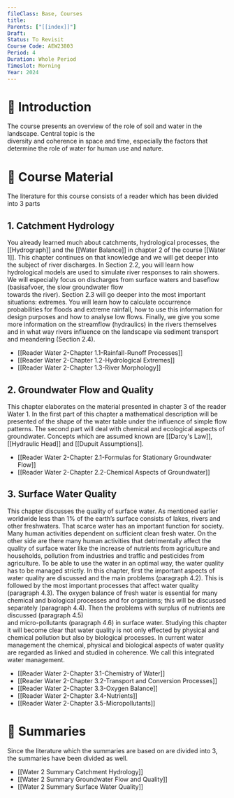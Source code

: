 ```yaml
---
fileClass: Base, Courses
title: 
Parents: ["[[index]]"]
Draft: 
Status: To Revisit
Course Code: AEW23803
Period: 4
Duration: Whole Period
Timeslot: Morning
Year: 2024
---
```


# 🔎 Introduction
The course presents an overview of the role of soil and water in the landscape. Central topic is the  
diversity and coherence in space and time, especially the factors that determine the role of water for human use and nature.

# 📖 Course Material
The literature for this course consists of a reader which has been divided into 3 parts

## 1. Catchment Hydrology
You already learned much about catchments, hydrological processes, the [[Hydrograph]] and the [[Water Balance]] in chapter 2 of the course [[Water 1]]. This chapter continues on that knowledge and we will get deeper into the subject of river discharges. In Section 2.2, you will learn how hydrological models are used to simulate river responses to rain showers. We will especially focus on discharges from surface waters and baseflow (basisafvoer, the slow groundwater flow  
towards the river). Section 2.3 will go deeper into the most important situations: extremes. You will learn how to calculate occurrence probabilities for floods and extreme rainfall, how to use this information for design purposes and how to analyse low flows. Finally, we give you some more information on the streamflow (hydraulics) in the rivers themselves and in what way rivers influence on the landscape via sediment transport and meandering (Section 2.4).

- [[Reader Water 2-Chapter 1.1-Rainfall-Runoff Processes]]
- [[Reader Water 2-Chapter 1.2-Hydrological Extremes]]
- [[Reader Water 2-Chapter 1.3-River Morphology]]

## 2. Groundwater Flow and Quality
This chapter elaborates on the material presented in chapter 3 of the reader Water 1. In the first part of this chapter a mathematical description will be presented of the shape of the water table under the influence of simple flow patterns. The second part will deal with chemical and ecological aspects of groundwater. Concepts which are assumed known are [[Darcy's Law]], [[Hydraulic Head]] and [[Dupuit Assumptions]].

- [[Reader Water 2-Chapter 2.1-Formulas for Stationary Groundwater Flow]]
- [[Reader Water 2-Chapter 2.2-Chemical Aspects of Groundwater]]

## 3. Surface Water Quality
This chapter discusses the quality of surface water. As mentioned earlier worldwide less than 1% of the earth’s surface consists of lakes, rivers and other freshwaters. That scarce water has an important function for society. Many human activities dependent on sufficient clean fresh water. On the other side are there many human activities that detrimentally affect the quality of surface water like the increase of nutrients from agriculture and households, pollution from industries and traffic and pesticides from agriculture. To be able to use the water in an optimal way, the water quality has to be managed strictly. In this chapter, first the important aspects of water quality are discussed and the main problems (paragraph 4.2). This is followed by the most important processes that affect water quality (paragraph 4.3). The oxygen balance of fresh water is essential for many chemical and biological processes and for organisms; this will be discussed separately (paragraph 4.4). Then the problems with surplus of nutrients are discussed (paragraph 4.5)  
and micro-pollutants (paragraph 4.6) in surface water. Studying this chapter it will become clear that water quality is not only effected by physical and chemical pollution but also by biological processes. In current water management the chemical, physical and biological aspects of water quality are regarded as linked and studied in coherence. We call this integrated water management.

- [[Reader Water 2-Chapter 3.1-Chemistry of Water]]
- [[Reader Water 2-Chapter 3.2-Transport and Conversion Processes]]
- [[Reader Water 2-Chapter 3.3-Oxygen Balance]]
- [[Reader Water 2-Chapter 3.4-Nutrients]]
- [[Reader Water 2-Chapter 3.5-Micropollutants]]

# 🔗 Summaries
Since the literature which the summaries are based on are divided into 3, the summaries have been divided as well.

- [[Water 2 Summary Catchment Hydrology]]
- [[Water 2 Summary Groundwater Flow and Quality]]
- [[Water 2 Summary Surface Water Quality]]
